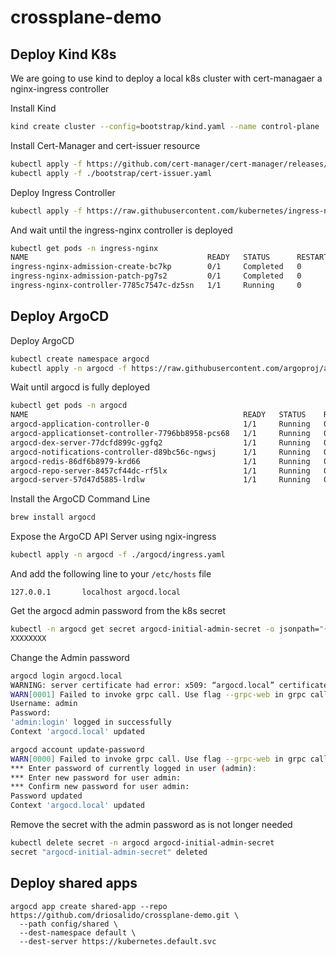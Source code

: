 # crossplane-demo

## Deploy Kind K8s 

We are going to use kind to deploy a local k8s cluster with cert-managaer a nginx-ingress controller

Install Kind

```sh 
kind create cluster --config=bootstrap/kind.yaml --name control-plane
```

Install Cert-Manager and cert-issuer resource
```sh 
kubectl apply -f https://github.com/cert-manager/cert-manager/releases/download/v1.8.0/cert-manager.yaml
kubectl apply -f ./bootstrap/cert-issuer.yaml
```

Deploy Ingress Controller
```sh
kubectl apply -f https://raw.githubusercontent.com/kubernetes/ingress-nginx/master/deploy/static/provider/kind/deploy.yaml
```

And wait until the ingress-nginx controller is deployed

```sh
kubectl get pods -n ingress-nginx
NAME                                        READY   STATUS      RESTARTS   AGE
ingress-nginx-admission-create-bc7kp        0/1     Completed   0          35s
ingress-nginx-admission-patch-pg7s2         0/1     Completed   0          35s
ingress-nginx-controller-7785c7547c-dz5sn   1/1     Running     0          35s
```

## Deploy ArgoCD

Deploy ArgoCD
```sh
kubectl create namespace argocd
kubectl apply -n argocd -f https://raw.githubusercontent.com/argoproj/argo-cd/stable/manifests/install.yaml
```

Wait until argocd is fully deployed
```sh
kubectl get pods -n argocd
NAME                                                READY   STATUS    RESTARTS   AGE
argocd-application-controller-0                     1/1     Running   0          71s
argocd-applicationset-controller-7796bb8958-pcs68   1/1     Running   0          71s
argocd-dex-server-77dcfd899c-ggfq2                  1/1     Running   0          71s
argocd-notifications-controller-d89bc56c-ngwsj      1/1     Running   0          71s
argocd-redis-86df6b8979-krd66                       1/1     Running   0          71s
argocd-repo-server-8457cf44dc-rf5lx                 1/1     Running   0          71s
argocd-server-57d47d5885-lrdlw                      1/1     Running   0          71s
```

Install the ArgoCD Command Line
```sh
brew install argocd
```

Expose the ArgoCD API Server using ngix-ingress
```sh
kubectl apply -n argocd -f ./argocd/ingress.yaml
```

And add the following line to your `/etc/hosts` file

```
127.0.0.1       localhost argocd.local
```

Get the argocd admin password from the k8s secret
```sh
kubectl -n argocd get secret argocd-initial-admin-secret -o jsonpath="{.data.password}" | base64 -d; echo
XXXXXXXX
```

Change the Admin password 
```sh
argocd login argocd.local
WARNING: server certificate had error: x509: “argocd.local” certificate is not trusted. Proceed insecurely (y/n)? y
WARN[0001] Failed to invoke grpc call. Use flag --grpc-web in grpc calls. To avoid this warning message, use flag --grpc-web.
Username: admin
Password:
'admin:login' logged in successfully
Context 'argocd.local' updated

argocd account update-password
WARN[0000] Failed to invoke grpc call. Use flag --grpc-web in grpc calls. To avoid this warning message, use flag --grpc-web.
*** Enter password of currently logged in user (admin):
*** Enter new password for user admin:
*** Confirm new password for user admin:
Password updated
Context 'argocd.local' updated

```

Remove the secret with the admin password as is not longer needed
```sh
kubectl delete secret -n argocd argocd-initial-admin-secret
secret "argocd-initial-admin-secret" deleted
```

## Deploy shared apps

```
argocd app create shared-app --repo https://github.com/driosalido/crossplane-demo.git \
  --path config/shared \
  --dest-namespace default \
  --dest-server https://kubernetes.default.svc
```
